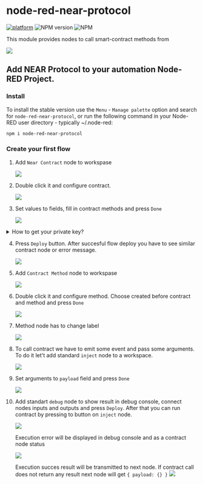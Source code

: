 # node-red-near-protocol

[![platform](https://img.shields.io/badge/platform-Node--RED-red)](https://nodered.org)
![NPM version](https://badge.fury.io/js/node-red-near-protocol.svg)
![NPM](https://img.shields.io/npm/l/node-red-near-protocol)

This module provides nodes to call smart-contract methods from

![](./assets/_pallets.png)

## Add NEAR Protocol to your automation Node-RED Project.

### Install

To install the stable version use the `Menu` - `Manage palette` option and search for `node-red-near-protocol`, or run the following command in your Node-RED user directory - typically ~/.node-red:

```bash
npm i node-red-near-protocol
```

### Create your first flow

1. Add `Near Contract` node to workspase

   ![](./assets/1_0_add_Near_Contract_to_flow.png)

2. Double click it and configure contract.

   ![](./assets/1_1_configure_Near_Contract_start.png)

3. Set values to fields, fill in contract methods and press `Done`

   ![](./assets/1_3_configure_Near_Contract_finish.png)

<details><summary>How to get your private key?</summary>
<li>Near Wallet
<p>
Open Browser DevTools go to tab <code>Application</code>, open <code>Local Storage</code> and find private key.
</p>
<img src="./assets/1_2_get_private_key_from_near_wallet.png">
</li>
<li>
Another wallet
<p>
Go to <code>Settings</code> - <code>Backup Account</code> Choose export method <code>Private Key</code>
</p>
</details>

4. Press `Deploy` button. After succesful flow deploy you have to see similar contract node or error message.

   ![](./assets/1_4_configure_Near_Contract_deploy_result.png)

5. Add `Contract Method` node to workspase

   ![](./assets/2_0_add_Contract_Method_to_flow.png)

6. Double click it and configure method. Choose created before contract and method and press `Done`

   ![](./assets/2_1_configure_Contract_Method.png)

7. Method node has to change label

   ![](./assets/2_2_configure_Contract_Method_result.png)

8. To call contract we have to emit some event and pass some arguments. To do it let't add standard `inject` node to a workspace.

   ![](./assets/3_0_add_inject_node_to_flow.png)

9. Set arguments to `payload` field and press `Done`

   ![](./assets/3_1_configure_inject_node.png)

10. Add standart `debug` node to show result in debug console, connect nodes inputs and outputs and press `Deploy`. After that you can run contract by pressing to button on `inject` node.

    ![](./assets/_execution.png)

    Execution error will be displayed in debug console and as a contract node status

    ![](./assets/_execution_error.png)

    Execution succes result will be transmitted to next node. If contract call does not return any result next node will get `{ payload: {} }`
    ![](./assets/_completed.png)
